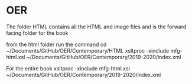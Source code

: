# OER

The folder HTML contains all the HTML and image files and is the forward facing folder for the book



from the html folder run the command
cd ~/Documents/GitHub/OER/Contemporary/HTML
xsltproc -xinclude mfg-html.xsl ~/Documents/GitHub/OER/Contemporary/2019-2020/index.xml 


For the entire book 
xsltproc -xinclude mfg-html.xsl ~/Documents/GitHub/OER/Contemporary/2019-2020/index.xml 
